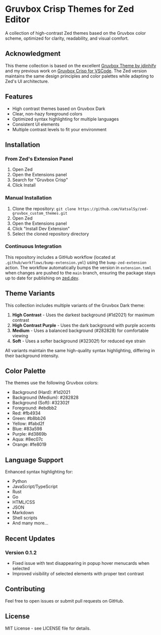 # Gruvbox Crisp Themes for Zed Editor

A collection of high-contrast Zed themes based on the Gruvbox color scheme, optimized for clarity, readability, and visual comfort.

## Acknowledgment

This theme collection is based on the excellent [Gruvbox Theme by jdinhify](https://github.com/jdinhify/vscode-theme-gruvbox) and my previous work on [Gruvbox Crisp for VSCode](https://github.com/VatsalSy/gruvbox_custom_themes). The Zed version maintains the same design principles and color palettes while adapting to Zed's UI architecture.

## Features

- High contrast themes based on Gruvbox Dark
- Clear, non-hazy foreground colors
- Optimized syntax highlighting for multiple languages
- Consistent UI elements
- Multiple contrast levels to fit your environment

## Installation

### From Zed's Extension Panel

1. Open Zed
2. Open the Extensions panel
3. Search for "Gruvbox Crisp"
4. Click Install

### Manual Installation

1. Clone the repository: `git clone https://github.com/VatsalSy/zed-gruvbox_custom_themes.git`
2. Open Zed
3. Open the Extensions panel
4. Click "Install Dev Extension"
5. Select the cloned repository directory

### Continuous Integration

This repository includes a GitHub workflow (located at `.github/workflows/bump-extension.yml`)
using the `bump-zed-extension` action. The workflow automatically bumps the
version in `extension.toml` when changes are pushed to the `main`
branch, ensuring the package stays up to date for publishing on
[zed.dev](https://zed.dev).
## Theme Variants

This collection includes multiple variants of the Gruvbox Dark theme:

1. **High Contrast** - Uses the darkest background (#1d2021) for maximum contrast
2. **High Contrast Purple** - Uses the dark background with purple accents
3. **Medium** - Uses a balanced background (#282828) for comfortable viewing
4. **Soft** - Uses a softer background (#32302f) for reduced eye strain

All variants maintain the same high-quality syntax highlighting, differing in their background intensity.

## Color Palette

The themes use the following Gruvbox colors:

- Background (Hard): #1d2021 
- Background (Medium): #282828
- Background (Soft): #32302f
- Foreground: #ebdbb2
- Red: #fb4934
- Green: #b8bb26
- Yellow: #fabd2f
- Blue: #83a598
- Purple: #d3869b
- Aqua: #8ec07c
- Orange: #fe8019

## Language Support

Enhanced syntax highlighting for:
- Python
- JavaScript/TypeScript
- Rust
- Go
- HTML/CSS
- JSON
- Markdown
- Shell scripts
- And many more...

## Recent Updates

### Version 0.1.2
- Fixed issue with text disappearing in popup hover menucards when selected
- Improved visibility of selected elements with proper text contrast

## Contributing

Feel free to open issues or submit pull requests on GitHub.

## License

MIT License - see LICENSE file for details.
